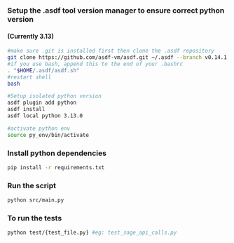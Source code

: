 ### Setup the .asdf tool version manager to ensure correct python version
#### (Currently 3.13)
```sh
#make sure .git is installed first then clone the .asdf repository
git clone https://github.com/asdf-vm/asdf.git ~/.asdf --branch v0.14.1
#if you use bash, append this to the end of your .bashrc
. "$HOME/.asdf/asdf.sh"
#restart shell
bash

#Setup isolated python version
asdf plugin add python
asdf install
asdf local python 3.13.0

#activate python env
source py_env/bin/activate
```

### Install python dependencies

```sh
pip install -r requirements.txt
```
### Run the script

```sh
python src/main.py
```
### To run the tests
```sh
python test/{test_file.py} #eg: test_sage_api_calls.py
```
